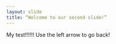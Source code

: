 ```yaml
---
layout: slide
title: “Welcome to our second slide!”
---
```

My test!!!!!!
Use the left arrow to go back!
